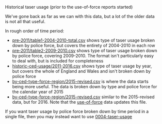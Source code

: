 Historical taser usage (prior to the use-of-force reports started)

We've gone back as far as we can with this data, but a lot of the older data is not all that useful.

In rough order of time period:

- [pre-2011/table1-2004-2010-total.csv](pre-2011/table1-2004-2010-total.csv) shows type of taser usage broken down by police force, but covers the entirety of 2004-2010 in each row
- [pre-2011/table2-2009-2010.csv](pre-2011/table2-2009-2010.csv) shows type of taser usage broken down by police force, covering 2009-2010.  The format isn't particularly easy to deal with, but is included for completeness
- [historic-ced-usage/2011-2016.csv](historic-ced-usage/2011-2016.csv) shows type of taser usage by year, but covers the whole of England and Wales and isn't broken down by police force
- [by-ced-type-force-region/2015-revised.csv](by-ced-type-force-region/2015-revised.csv) is where the data starts being more useful.  The data is broken down by type and police force for the calendar year of 2015
- [by-ced-type-force-region/2015-revised.csv](by-ced-type-force-region/2016.csv) similar to the 2015-revised data, but for 2016.  Note that the [use-of-force](../use-of-force) data updates this file.

If you want taser usage by police force broken down by time period in a single file, then you may instead want to use [0004-taser-usage](../../analysis/0004-taser-usage)